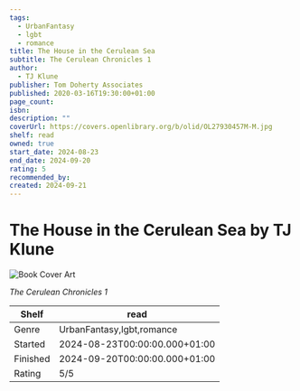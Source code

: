 ```yaml
---
tags:
  - UrbanFantasy
  - lgbt
  - romance
title: The House in the Cerulean Sea
subtitle: The Cerulean Chronicles 1
author:
  - TJ Klune
publisher: Tom Doherty Associates
published: 2020-03-16T19:30:00+01:00
page_count: 
isbn: 
description: ""
coverUrl: https://covers.openlibrary.org/b/olid/OL27930457M-M.jpg
shelf: read
owned: true
start_date: 2024-08-23
end_date: 2024-09-20
rating: 5
recommended_by: 
created: 2024-09-21
---
```


# The House in the Cerulean Sea by TJ Klune

![Book Cover Art](https://covers.openlibrary.org/b/olid/OL27930457M-M.jpg)

_The Cerulean Chronicles 1_

| Shelf | read |
| --- | --- |
| Genre | UrbanFantasy,lgbt,romance |
| Started | 2024-08-23T00:00:00.000+01:00 |
| Finished | 2024-09-20T00:00:00.000+01:00 |
| Rating | 5/5 |

